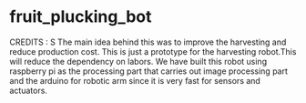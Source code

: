 # fruit_plucking_bot
CREDITS : S
The main idea behind this was to improve the harvesting and reduce production cost.
This is just a prototype for the harvesting robot.This will reduce the dependency on labors.
We have built this robot using raspberry pi as the processing part that carries out image processing part and the arduino for robotic arm since it is very fast for sensors and actuators.
